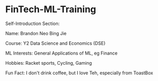 # FinTech-ML-Training

Self-Introduction Section:

Name: Brandon Neo Bing Jie

Course: Y2 Data Science and Economics (DSE)

ML Interests: General Applications of ML, eg Finance

Hobbies: Racket sports, Cycling, Gaming

Fun Fact: I don't drink coffee, but I love Teh, especially from ToastBox
